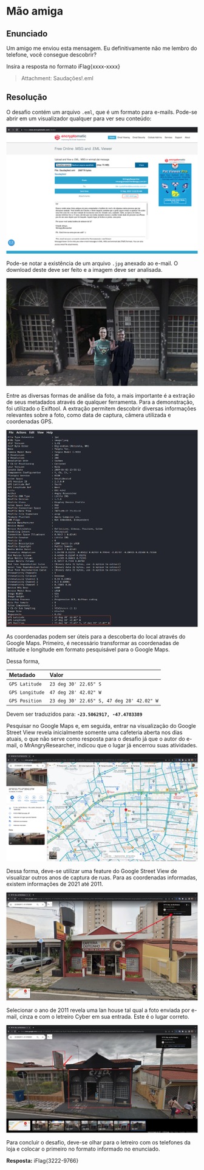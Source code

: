 
# Mão amiga

## Enunciado

Um amigo me enviou esta mensagem. Eu definitivamente não me lembro do telefone, você consegue descobrir?

Insira a resposta no formato iFlag{xxxx-xxxx}

> Attachment: Saudações!.eml

## Resolução

O desafio contém um arquivo `.eml`, que é um formato para e-mails. Pode-se abrir em um visualizador qualquer para ver seu conteúdo:

![Visualização e-mail](https://github.com/hackingdays23/challenges/blob/main/OSINT4/1-visualizacao-e-mail.png?raw=true "Visualização e-mail")

Pode-se notar a existência de um arquivo `.jpg` anexado ao e-mail. O download deste deve ser feito e a imagem deve ser analisada.

![Imagem anexada - DSC-4242](https://github.com/hackingdays23/challenges/blob/main/OSINT4/DSC-4242.jpg?raw=true "Imagem anexada - DSC-4242")

Entre as diversas formas de análise da foto, a mais importante é a extração de seus metadados através de qualquer ferramenta. Para a demonstração, foi utilizado o Exiftool. A extração permitem descobrir diversas informações relevantes sobre a foto, como data de captura, câmera utilizada e coordenadas GPS.

![Extração de metadados usando Exiftool](https://github.com/hackingdays23/challenges/blob/main/OSINT4/2-extracao-de-metadados.png?raw=true "Extração de metadados usando Exiftool")

As coordenadas podem ser úteis para a descoberta do local através do Google Maps. Primeiro, é necessário transformar as coordenadas de latitude e longitude em formato pesquisável para o Google Maps.

Dessa forma,

| Metadado | Valor |
| :---------- | :--------- |
| `GPS Latitude` | `23 deg 30' 22.65" S` |
| `GPS Longitude` | `47 deg 28' 42.02" W` |
| `GPS Position` | `23 deg 30' 22.65" S, 47 deg 28' 42.02" W` |

Devem ser traduzidos para: **`-23.5062917, -47.4783389`**

Pesquisar no Google Maps e, em seguida, entrar na visualização do Google Street View revela inicialmente somente uma cafeteria aberta nos dias atuais, o que não serve como resposta para o desafio já que o autor do e-mail, o MrAngryResearcher, indicou que o lugar já encerrou suas atividades.

![Visualização das coordenadas no Google Maps](https://github.com/hackingdays23/challenges/blob/main/OSINT4/3-maps.jpeg?raw=true "Visualização das coordenadas no Google Maps")

Dessa forma, deve-se utilizar uma feature do Google Street View de visualizar outros anos de captura de ruas. Para as coordenadas informadas, existem informações de 2021 até 2011.

![Visualização das coordenadas no Google Street View](https://github.com/hackingdays23/challenges/blob/main/OSINT4/4-gmaps-street.jpeg?raw=true "Visualização das coordenadas no Google Street View")

Selecionar o ano de 2011 revela uma lan house tal qual a foto enviada por e-mail, cinza e com o letreiro Cyber em sua entrada. Este é o lugar correto.

![Visualização de anos anteriores do Google Street View](https://github.com/hackingdays23/challenges/blob/main/OSINT4/5-gmaps-streetold.jpeg?raw=true "Visualização de anos anteriores do Google Street View")

Para concluir o desafio, deve-se olhar para o letreiro com os telefones da loja e colocar o primeiro no formato informado no enunciado.

**Resposta:** iFlag{3222-9766}
